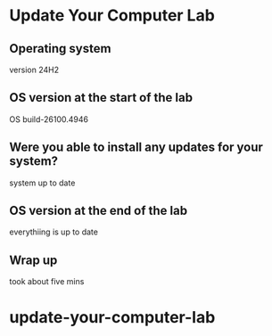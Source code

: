 # Update Your Computer Lab

## Operating system

version 24H2

## OS version at the start of the lab
OS build-26100.4946


## Were you able to install any updates for your system?

system up to date

## OS version at the end of the lab

everythiing is up to date 

## Wrap up
took about five mins
# update-your-computer-lab